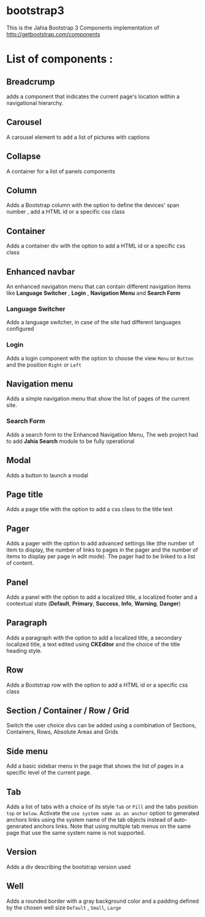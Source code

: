 # bootstrap3
This is the Jahia Bootstrap 3 Components implementation of http://getbootstrap.com/components

# List of components : 
## Breadcrump
adds a component that indicates the current page's location within a navigational hierarchy.
## Carousel
A carousel element to add a list of pictures with captions
## Collapse
A container for a list of panels components
## Column
Adds a Bootstrap column with the option to define the devices' span number , add a HTML id or a specific css class
## Container
Adds a container div with the option to add a HTML id or a specific css class
## Enhanced navbar
An enhanced navigation menu that can contain different navigation items like **Language Switcher** , **Login** , **Navigation Menu** and **Search Form**
### Language Switcher
Adds a language switcher, in case of the site had different languages configured
### Login
Adds a login component with the option to choose the view `Menu` or `Button` and the position `Right` or `Left`

## Navigation menu
Adds a simple navigation menu that show the list of pages of the current site.

### Search Form
Adds a search form to the Enhanced Navigation Menu, The web project had to add **Jahia Search** module to be fully operational

## Modal
Adds a button to launch a modal

## Page title
Adds a page title with the option to add a css class to the title text
## Pager
Adds a pager with the option to add advanced settings like (the number of item to display, the number of links to pages in the pager and the number of items to display per page in edit mode).
The pager had to be linked to a list of content.
## Panel
Adds a panel with the option to add a localized title, a localized footer and a contextual state (**Default**, **Primary**, **Success**, **Info**, **Warning**, **Danger**)
## Paragraph
Adds a paragraph with the option to add a localized title, a secondary localized title, a text edited using **CKEditor** and the choice of the title heading style.
## Row
Adds a Bootstrap row with the option to add a HTML id or a specific css class
## Section / Container / Row / Grid
Switch the user choice divs can be added using a combination  of Sections, Containers, Rows, Absolute Areas and Grids
## Side menu
Add a basic sidebar menu in the page that shows the list of pages in a specific level of the current page.
## Tab
Adds a list of tabs with a choice of its style `Tab` or `Pill` and the tabs position `top` or `below`.
Activate the `use system name as an anchor` option to generated anchors links using the system name of the tab objects instead of auto-generated anchors links. Note that using multiple tab menus on the same page that use the same system name is not supported.
## Version
Adds a div describing the bootstrap version used
## Well
Adds a rounded border with a gray background color and a padding defined by the chosen well size `Default` , `Small`, `Large`
